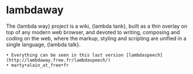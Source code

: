 # lambdaway
The {lambda way} project is a wiki, {lambda tank}, built as a thin overlay on top of any modern web browser, and devoted to writing, composing and coding on the web, where the markup, styling and scripting are unified in a single language, {lambda talk}.

    • Everything can be seen in this last version [lambdaspeech](http://lambdaway.free.fr/lambdaspeech/)
    • marty•alain_at_free•fr
